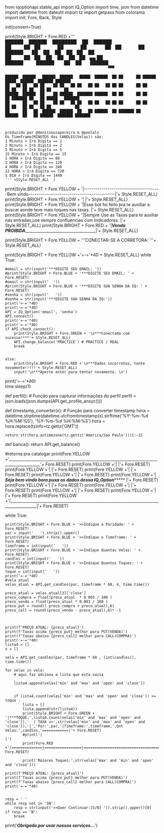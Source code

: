 from iqoptionapi.stable_api import IQ_Option
import time, json
from datetime import datetime
from dateutil import tz
import getpass
from colorama import init, Fore, Back, Style


init(convert=True)

print(Style.BRIGHT + Fore.RED +'''	
                                ██████   ██████  ████████     ██  ██████                                   
                                ██   ██ ██    ██    ██        ██ ██    ██                                  
                                ██████  ██    ██    ██        ██ ██    ██                                  
                                ██   ██ ██    ██    ██        ██ ██ ▄▄ ██                                  
                                ██████   ██████     ██        ██  ██████                                   
                                                                     ▀▀                                    
                                                                                                           
    ██████  ██████   ██████  ██████   █████  ██████  ██ ██      ██ ██████   █████  ██████  ███████ ███████ 
    ██   ██ ██   ██ ██    ██ ██   ██ ██   ██ ██   ██ ██ ██      ██ ██   ██ ██   ██ ██   ██ ██      ██      
    ██████  ██████  ██    ██ ██████  ███████ ██████  ██ ██      ██ ██   ██ ███████ ██   ██ █████   ███████ 
    ██      ██   ██ ██    ██ ██   ██ ██   ██ ██   ██ ██ ██      ██ ██   ██ ██   ██ ██   ██ ██           ██ 
    ██      ██   ██  ██████  ██████  ██   ██ ██████  ██ ███████ ██ ██████  ██   ██ ██████  ███████ ███████ 
                                                                                                           
	
    produzido por @denissousapereira & @poolals
	Os Timeframe(MINUTOS dos CANDLES(Velas)) são:
	1 Minuto > Irá Digita == 1
	2 Minuto > Irá Digita == 2
	5 Minuto > Irá Digita == 5
	15 Minuto > Irá Digita == 15
	1 HORA > Irá Digita == 60
	2 HORA > Irá Digita == 120
	4 HORA > Irá Digita == 240
	12 HORA > Irá Digita == 720
	1 DIA > Irá Digita == 1440
    ''' +Style.RESET_ALL  )                                                                                         
print(Style.BRIGHT + Fore.YELLOW + '|---------------------------------------Bem vindo--------------------------------------------|'+ Style.RESET_ALL)
print(Style.BRIGHT + Fore.YELLOW + '|                                                                                            |'+ Style.RESET_ALL)		
print(Style.BRIGHT + Fore.YELLOW + '|Esse bot foi feito pra te auxiliar a buscar aonde teve mais toques nas taxas.               |'+ Style.RESET_ALL)
print(Style.BRIGHT + Fore.YELLOW + '|Sempre Use as Taxas para te auxiliar nas entradas,use sempre confluencias com Indicadores.  |'+ Style.RESET_ALL)
print(Style.BRIGHT + Fore.RED + '|_____________________Venda PROIBIDA_________________________________________________________|'+ Style.RESET_ALL)	

print(Style.BRIGHT + Fore.YELLOW + '''CONECTAR-SE A CORRETORA:
'''+ Style.RESET_ALL)

print(Style.BRIGHT + Fore.YELLOW +'=-='*40 + Style.RESET_ALL)
while True:

	#email = str(input('***DIGITE SEU EMAIL: '))
	#print(Style.BRIGHT + Fore.BLUE + '***DIGITE SEU EMAIL: ' + Fore.RESET)
	#email = str(input('  '))
	#print(Style.BRIGHT + Fore.BLUE + '***DIGITE SUA SENHA DA IQ: ' + Fore.RESET)
	#senha = str(input('   '))
	#senha = str(input('***DIGITE SUA SENHA DA IQ:'))
	print('=-='*40)
	print('=-='*40)
	API = IQ_Option('email', 'senha')
	API.connect()
	print('=-='*40)
	print('=-='*40)
	if API.check_connect():
		print(Style.BRIGHT + Fore.GREEN + '\n***Conectado com sucesso!***'+ Style.RESET_ALL)
		API.change_balance('PRACTICE') # PRACTICE / REAL 
		break


	else:
		print(Style.BRIGHT + Fore.RED +'\n***Dados incorretos, tente novamente!!!!!'+ Style.RESET_ALL)
		input('\n***Aperte enter para tentar novamente. \n')
print('=-='*40)        
time.sleep(1)




def perfil(): # Função para capturar informações do perfil
	perfil = json.loads(json.dumps(API.get_profile_ansyc()))
	
def timestamp_converter(x): # Função para converter timestamp
	hora = datetime.strptime(datetime.utcfromtimestamp(x).strftime('%Y-%m-%d %H:%M:%S'), '%Y-%m-%d %H:%M:%S')
	hora = hora.replace(tzinfo=tz.gettz('GMT'))
	
	return str(hora.astimezone(tz.gettz('America/Sao Paulo')))[:-3]
	
def banca():
	return API.get_balance()

#retorna pra catalogar
print(Fore.YELLOW +'______________________________________________________________________________________________'+ Fore.RESET)
print(Fore.YELLOW +'|                                                                                            |'+ Fore.RESET)
print(Fore.YELLOW +'|                                                                                            |'+ Fore.RESET)
print(Fore.YELLOW +'|                                                                                            |'+ Fore.RESET)
print(Fore.YELLOW +'|                                                                                            |'+ Fore.RESET)
print(Fore.YELLOW +'|           *********Seja bem vindo bora puxa os dados dessa IQ_Option**************         |'+ Fore.RESET)
print(Fore.YELLOW +'|                                                                                            |'+ Fore.RESET)
print(Fore.YELLOW +'|                                                                                            |'+ Fore.RESET)
print(Fore.YELLOW +'|                                                                                            |'+ Fore.RESET)
print(Fore.YELLOW +'|                                                                                            |'+ Fore.RESET)
print(Fore.YELLOW +'|____________________________________________________________________________________________|'+ Fore.RESET)

while True:

	print(Style.BRIGHT + Fore.BLUE + '>>Indique a Paridade: ' + Fore.RESET)
	par = input('   ').strip().upper()
	print(Style.BRIGHT + Fore.BLUE + '>>Indique o Timeframe: ' + Fore.RESET)
	timeframe = int(input('   '))
	print(Style.BRIGHT + Fore.BLUE + '>>Indique Quantas Velas: ' + Fore.RESET)
	candles = int(input('   '))
	print(Style.BRIGHT + Fore.BLUE + '>>Indique Quantos Toques: ' + Fore.RESET)
	toque = int(input('   '))
	print('=-='*40)
	#vela atual
	velas_atual = API.get_candles(par, timeframe * 60, 4, time.time())
	
	preco_atual = velas_atual[3]['close']
	preco_compra = float(preco_atual  * 0.003 / 100 ) 
	preco_venda = float(preco_atual * 0.003 / 100 ) 
	preco_put = round(( preco_compra + preco_atual),6)
	preco_call = round((preco_venda - preco_atual),6)* -1
	

		
	print(f'PREÇO ATUAL: {preco_atual}')
	print(f'Taxas acima {preco_put} melhor para PUT(VENDA)')
	print(f'Taxas abaixo {preco_call} melhor para CALL(COMPRA)')
	print('=-='*40)
	lista4 = []
	x = []

	vela = API.get_candles(par, timeframe * 60 , (int(candles)), time.time())

	for velas in vela:
		# aqui faz adciona a lista que esta vazia

		lista4.append(velas['min' and 'max' and 'open' and 'close'])
	

		if lista4.count(velas['min' and 'max' and 'open' and 'close']) >= toque :
			lista = []
			lista.append(str(lista4))
			print(Style.BRIGHT + Fore.GREEN + '|***TOQUE:',lista4.count(velas['min' and 'max' and 'open' and 'close']),'  | TAXA =>',str(velas['min' and 'max' and 'open' and 'close']),'|','Par:',par,'|Timeframe:',timeframe,',Qnt Velas:',candles,'============|'+ Fore.RESET)
			#print('|                                                                                          |')
			print(Fore.RED  +'|==============|=================|============================================================|'+ Fore.RESET)
			
			print('Maiores Toques:',str(velas['max' and 'min' and 'open' and 'close']))
			
	print(f'PREÇO ATUAL: {preco_atual}')
	print(f'Taxas acima {preco_put} melhor para PUT(VENDA)')
	print(f'Taxas abaixo {preco_call} melhor para CALL(COMPRA)')
	print('=-='*40)
			

	resp = ' '
	while resp not in 'SN':
	    resp = str(input('>>Quer Continuar:[S/N] ')).strip().upper()[0]
	if resp == 'N':
	    break
print('***Obrigado por usar nossos serviços...***')			
